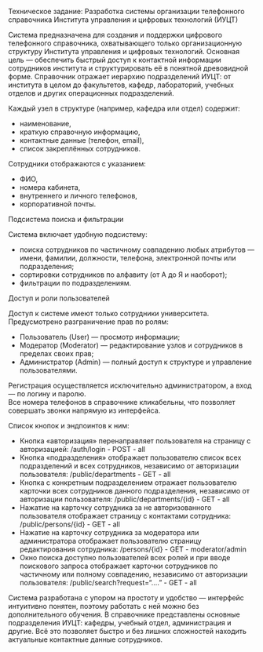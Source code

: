 Техническое задание: Разработка системы организации телефонного справочника Института управления и цифровых технологий (ИУЦТ)

Система предназначена для создания и поддержки цифрового телефонного справочника, охватывающего только организационную структуру Института управления и цифровых технологий. Основная цель — обеспечить быстрый доступ к контактной информации сотрудников института и структурировать её в понятной древовидной форме. Справочник отражает иерархию подразделений ИУЦТ: от института в целом до факультетов, кафедр, лабораторий, учебных отделов и других операционных подразделений.

Каждый узел в структуре (например, кафедра или отдел) содержит:
- наименование,
- краткую справочную информацию,
- контактные данные (телефон, email),
- список закреплённых сотрудников.

Сотрудники отображаются с указанием:
- ФИО,
- номера кабинета,
- внутреннего и личного телефонов,
- корпоративной почты.

Подсистема поиска и фильтрации

Система включает удобную подсистему:
- поиска сотрудников по частичному совпадению любых атрибутов — имени, фамилии, должности, телефона, электронной почты или подразделения;
- сортировки сотрудников по алфавиту (от А до Я и наоборот);
- фильтрации по подразделениям.

Доступ и роли пользователей

Доступ к системе имеют только сотрудники университета.  
Предусмотрено разграничение прав по ролям:

- Пользователь (User) — просмотр информации;
- Модератор (Moderator) — редактирование узлов и сотрудников в пределах своих прав;
- Администратор (Admin) — полный доступ к структуре и управление пользователями.

Регистрация осуществляется исключительно администратором, а вход — по логину и паролю.  
Все номера телефонов в справочнике кликабельны, что позволяет совершать звонки напрямую из интерфейса.

Список кнопок и эндпоинтов к ним:

- Кнопка «авторизация» перенаправляет пользователя на страницу с авторизацией: /auth/login - POST - all
- Кнопка «подразделения» отображает пользователю список всех подразделений и всех сотрудников, независимо от авторизации пользователя: /public/departments - GET - all
- Кнопка с конкретным подразделением отражает пользователю карточки всех сотрудников данного подразделения, независимо от авторизации пользователя: /public/departments/{id} - GET - all
- Нажатие на карточку сотрудника за не авторизованного пользователя отображает страницу с контактами сотрудника: /public/persons/{id} - GET - all
- Нажатие на карточку сотрудника за модератора или администратора отображает пользователю страницу редактирования сотрудника: /persons/{id} - GET - moderator/admin
- Окно поиска доступно пользователей всех ролей и при вводе поискового запроса отображает карточки сотрудников по частичному или полному совпадению, независимо от авторизации пользователя: /public/search?request=“….” - GET - all

Система разработана с упором на простоту и удобство — интерфейс интуитивно понятен, поэтому работать с ней можно без дополнительного обучения. В справочнике представлены основные подразделения ИУЦТ: кафедры, учебный отдел, администрация и другие. Всё это позволяет быстро и без лишних сложностей находить актуальные контактные данные сотрудников.
